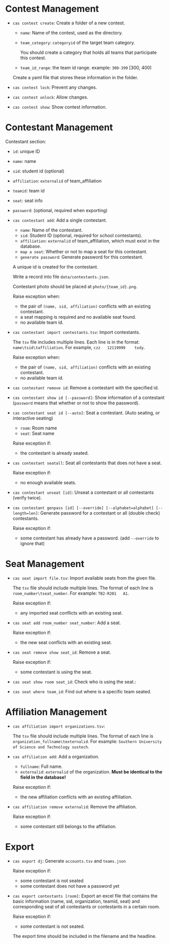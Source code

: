 # Contest Management

* `cas contest create`: Create a folder of a new contest.

  * `name`: Name of the contest, used as the directory.

  * `team_category`: `categoryid` of the target team category.

    You should create a category that holds all teams that participate this contest.

  * `team_id_range`: the team id range. example: `300-399` [300, 400)

  Create a yaml file that stores these information in the folder.

* `cas contest lock`: Prevent any changes.

* `cas contest unlock`: Allow changes.

* `cas contest show`: Show contest information.

# Contestant Management

Contestant section:

* `id`: unique ID
* `name`: name
* `sid`: student id (optional)
* `affiliation`: `externalid` of team_affiliation
* `teamid`: team id
* `seat`: seat info
* `password`: (optional, required when exporting)



* `cas contestant add`: Add a single contestant.

  * `name`: Name of the contestant.
  * `sid`: Student ID (optional, required for school contestants).
  * `affiliation`: `externalid` of team_affiliation, which must exist in the database.
  * `map a seat`: Whether or not to map a seat for this contestant.
  * `generate password`: Generate password for this contestant.

  A unique id is created for the contestant.

  Write a record into file `data/contestants.json`.

  Contestant photo should be placed at `photo/{team_id}.png`.

  Raise exception when:

  * the pair of `(name, sid, affiliation)` conflicts with an existing contestant.
  * a seat mapping is required and no available seat found.
  * no available team id.

* `cas contestant import contestants.tsv`: Import contestants.

  The `tsv` file includes multiple lines. Each line is in the format: `name\tsid\taffiliation`. For example, `czz	12119999	txdy`.

  Raise exception when:

  * the pair of `(name, sid, affiliation)` conflicts with an existing contestant.
  * no available team id.

* `cas contestant remove id`: Remove a contestant with the specified id.

* `cas contestant show id [--password]`: Show information of a contestant (`password` means that whether or not to show the password).

* `cas contestant seat id [--auto]`: Seat a contestant. (Auto seating, or interactive seating)

  * `room`: Room name
  * `seat`: Seat name

  Raise exception if:

  * the contestant is already seated.

* `cas contestant seatall`: Seat all contestants that does not have a seat.

  Raise exception if:

  * no enough available seats.

* `cas contestant unseat [id]`: Unseat a contestant or all contestants (verify twice).

* `cas contestant genpass [id] [--override] [--alphabet=alphabet] [--length=len]`: Generate password for a contestant or all (double check) contestants.

  Raise exception if:

  * some contestant has already have a password. (add `--override` to ignore that)

# Seat Management

* `cas seat import file.tsv`: Import available seats from the given file.

  The `tsv` file should include multiple lines. The format of each line is `room_number\tseat_number`. For example: `TB2-R201	A1`.

  Raise exception if:

  * any imported seat conflicts with an existing seat.

* `cas seat add room_number seat_number`: Add a seat.

  Raise exception if:

  * the new seat conflicts with an existing seat.

* `cas seat remove show seat_id`: Remove a seat.

  Raise exception if:

  * some contestant is using the seat.

* `cas seat show room seat_id`: Check who is using the seat.:

* `cas seat where team_id`: Find out where is a specific team seated.

# Affiliation Management

* `cas affiliation import organizations.tsv`: 

  The `tsv` file should include multiple lines. The format of each line is `organization_fullname\texternalid`. For example: `Southern University of Science and Technology	sustech`.

* `cas affiliation add`: Add a organization.

  * `fullname`: Full name.
  * `externalid`: `externalid` of the organization. **Must be identical to the field in the database!**

  Raise exception if:

  * the new affiliation conflicts with an existing affiliation.

* `cas affiliation remove externalid`: Remove the affiliation.

  Raise exception if:

  * some contestant still belongs to the affiliation.

# Export

* `cas export dj`: Generate `accounts.tsv` and `teams.json`

  Raise exception if:

  * some contestant is not seated
  * some contestant does not have a password yet

* `cas export contestants [room]`: Export an excel file that contains the basic information (name, sid, organization, teamid, seat) and corresponding seat of all contestants or contestants in a certain room.

  Raise exception if:

  * some contestant is not seated.

  The export time should be included in the filename and the headline.

